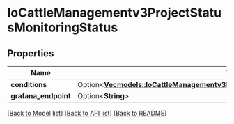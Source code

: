 # IoCattleManagementv3ProjectStatusMonitoringStatus

## Properties

Name | Type | Description | Notes
------------ | ------------- | ------------- | -------------
**conditions** | Option<[**Vec<models::IoCattleManagementv3ProjectStatusMonitoringStatusConditionsInner>**](ioCattleManagementv3Project_status_monitoringStatus_conditions_inner.md)> |  | [optional]
**grafana_endpoint** | Option<**String**> |  | [optional]

[[Back to Model list]](../README.md#documentation-for-models) [[Back to API list]](../README.md#documentation-for-api-endpoints) [[Back to README]](../README.md)


